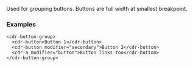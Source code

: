 Used for grouping buttons. Buttons are full width at smallest breakpoint.

### Examples

```
<cdr-button-group>
  <cdr-button>Button 1</cdr-button>
  <cdr-button modifier="secondary">Button 2</cdr-button>
  <cdr-a modifier="button">Button links too</cdr-button>
</cdr-button-group>
```

